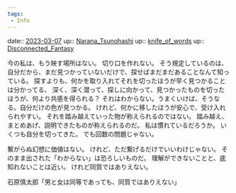 ```yaml
---
tags:
 - Info
---
```


date:: [2023-03-07](/Daily_Note/2023-03-07.md)
up:: [Narana_Tsunohashi](Bar/Novel/Nacaria/Narana_Tsunohashi.md)
up:: [knife_of_words](Bar/Novel/Nacaria/KOW.md)
up:: [Disconnected_Fantasy](../Bar/Novel/Topics/Disconnected_Fantasy.md)

今の私は、もう映す場所はない。
切り口を作れない。
そう規定しているのは、自分だから、まだ見つかっていないだけで、探せばまだまだあることなんて知っている。
探すよりも、何かを取り入れてそれを切ったほうが早く見つかることは分かってる、
深く、深く潜って、探しに向かって、見つかったものを切ったほうが、何より共感を得られる？
それはわからない。うまくいけば、そうなる。自分だけの色が見つかる。
けれど、何かに移したほうが安心で、受け入れられやすい。
それを踏み越えていった物が称えられるのではない。
踏み越え、まとめあげ、説明できたものが称えられるのだ。
私は慣れているだろうか。
いくつも自分を切ってきた。
でも回数の問題じゃない。

繋がらぬ幻想に価値はない。
けれど、ただ繋げるだけでいいわけじゃない。
そのまま出された「わからない」は恐ろしいものだ。
理解ができないことと、底知れないことは近い。
けれど同質ではありえない。

石原慎太郎「男と女は同等であっても、同質ではありえない」
